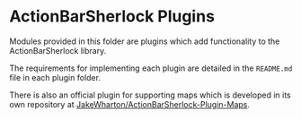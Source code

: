 ActionBarSherlock Plugins
=========================

Modules provided in this folder are plugins which add functionality to the
ActionBarSherlock library.

The requirements for implementing each plugin are detailed in the `README.md`
file in each plugin folder.


There is also an official plugin for supporting maps which is developed in its
own repository at [JakeWharton/ActionBarSherlock-Plugin-Maps][1].



 [1]: https://github.com/JakeWharton/ActionBarSherlock-Plugin-Maps
